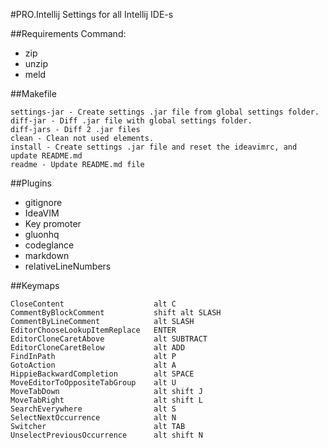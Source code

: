 
#PRO.Intellij
Settings for all Intellij IDE-s

##Requirements
Command:
 - zip
 - unzip
 - meld

##Makefile

	settings-jar - Create settings .jar file from global settings folder.
	diff-jar - Diff .jar file with global settings folder.
	diff-jars - Diff 2 .jar files
	clean - Clean not used elements.
	install - Create settings .jar file and reset the ideavimrc, and update README.md
	readme - Update README.md file

##Plugins

 - gitignore
 - IdeaVIM
 - Key promoter
 - gluonhq
 - codeglance
 - markdown
 - relativeLineNumbers

##Keymaps

	CloseContent                  	alt C
	CommentByBlockComment         	shift alt SLASH
	CommentByLineComment          	alt SLASH
	EditorChooseLookupItemReplace 	ENTER
	EditorCloneCaretAbove         	alt SUBTRACT
	EditorCloneCaretBelow         	alt ADD
	FindInPath                    	alt P
	GotoAction                    	alt A
	HippieBackwardCompletion      	alt SPACE
	MoveEditorToOppositeTabGroup  	alt U
	MoveTabDown                   	alt shift J
	MoveTabRight                  	alt shift L
	SearchEverywhere              	alt S
	SelectNextOccurrence          	alt N
	Switcher                      	alt TAB
	UnselectPreviousOccurrence    	alt shift N

	
